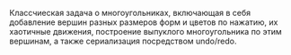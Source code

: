 Классчиеская задача о многоугольниках, включающая в себя добавление вершин разных размеров форм и цветов по нажатию, их хаотичные движения, построение выпуклого многоугольника по этим вершинам, а также сериализация посредством undo/redo.
